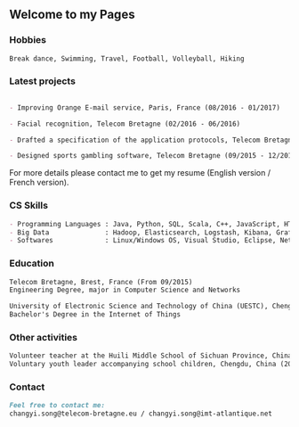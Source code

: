 ## Welcome to my Pages

### Hobbies
```markdown
Break dance, Swimming, Travel, Football, Volleyball, Hiking
```

### Latest projects

```markdown

- Improving Orange E-mail service, Paris, France (08/2016 - 01/2017)

- Facial recognition, Telecom Bretagne (02/2016 - 06/2016)

- Drafted a specification of the application protocols, Telecom Bretagne (02/2016 - 04/2016)

- Designed sports gambling software, Telecom Bretagne (09/2015 - 12/2015)

```

For more details please contact me to get my resume (English version / French version).

### CS Skills
```markdown
- Programming Languages : Java, Python, SQL, Scala, C++, JavaScript, HTML, CSS
- Big Data              : Hadoop, Elasticsearch, Logstash, Kibana, Grafana, Shell
- Softwares             : Linux/Windows OS, Visual Studio, Eclipse, NetBeans, VMware, Git
```

### Education
```markdown
Telecom Bretagne, Brest, France (From 09/2015)
Engineering Degree, major in Computer Science and Networks

University of Electronic Science and Technology of China (UESTC), Chengdu, China (09/2011 - 06/2015)
Bachelor's Degree in the Internet of Things
```
### Other activities
```markdown
Volunteer teacher at the Huili Middle School of Sichuan Province, China (2013)
Voluntary youth leader accompanying school children, Chengdu, China (2012)
```
### Contact
```markdown
Feel free to contact me:
changyi.song@telecom-bretagne.eu / changyi.song@imt-atlantique.net
```
